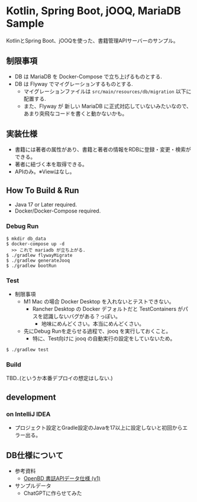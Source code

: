 
# Kotlin, Spring Boot, jOOQ, MariaDB Sample

KotlinとSpring Boot、jOOQを使った、書籍管理APIサーバーのサンプル。

## 制限事項

- DB は MariaDB を Docker-Compose で立ち上げるものとする.
- DB は Flyway でマイグレーションするものとする.
  - マイグレーションファイルは `src/main/resources/db/migration` 以下に配置する.
  - また、Flyway が 新しい MariaDB に正式対応していないみたいなので、あまり突飛なコードを書くと動かないかも。

## 実装仕様

- 書籍には著者の属性があり、書籍と著者の情報をRDBに登録・変更・検索ができる。
- 著者に紐づく本を取得できる。
- APIのみ。※Viewはなし。

## How To Build & Run

- Java 17 or Later required.
- Docker/Docker-Compose required.

### Debug Run

```shell
$ mkdir db_data
$ docker-compose up -d
  >> これで mariadb が立ち上がる.
$ ./gradlew flywayMigrate
$ ./gradlew generateJooq
$ ./gradlew bootRun
```

### Test

- 制限事項
  - M1 Mac の場合 Docker Desktop を入れないとテストできない。
    - Rancher Desktop の Docker デフォルトだと TestContainers がパスを認識しないバグがある？っぽい。
      - 地味にめんどくさい。本当にめんどくさい。
  - 先にDebug Runを走らせる過程で、jooq を実行しておくこと。
    - 特に、Test向けに jooq の自動実行の設定をしていないため。

```shell
$ ./gradlew test
```

### Build

TBD..(というか本番デプロイの想定はしない.)

## development

### on IntelliJ IDEA

- プロジェクト設定とGradle設定のJavaを17以上に設定しないと初回からエラー出る。

## DB仕様について

* 参考資料
  * [OpenBD 書誌APIデータ仕様 (v1)](https://openbd.jp/spec/)
* サンプルデータ
  * ChatGPTに作らせてみた